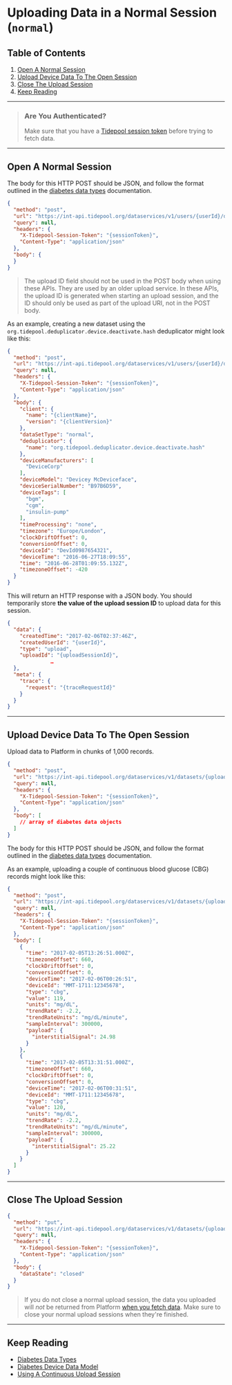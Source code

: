 <!-- omit in toc -->
# Uploading Data in a Normal Session (`normal`)

<!-- omit in toc -->
## Table of Contents

1. [Open A Normal Session](#open-a-normal-session)
2. [Upload Device Data To The Open Session](#upload-device-data-to-the-open-session)
3. [Close The Upload Session](#close-the-upload-session)
4. [Keep Reading](#keep-reading)

---

<!-- theme: success -->

> ### Are You Authenticated?
>
> Make sure that you have a [Tidepool session token](../../quick-start.md#authentication) before trying to fetch data.

---

## Open A Normal Session

The body for this HTTP POST should be JSON, and follow the format outlined in the [diabetes data types](../../device-data/data-types.md) documentation.

```json http
{
  "method": "post",
  "url": "https://int-api.tidepool.org/dataservices/v1/users/{userId}/data_sets",
  "query": null,
  "headers": {
    "X-Tidepool-Session-Token": "{sessionToken}",
    "Content-Type": "application/json"
  },
  "body": {
  }
}
```

<!-- theme: warning -->

> The upload ID field should not be used in the POST body when using these APIs. They are used by an older upload service. In these APIs, the upload ID is generated when starting an upload session, and the ID should only be used as part of the upload URI, not in the POST body.

As an example, creating a new dataset using the `org.tidepool.deduplicator.device.deactivate.hash` deduplicator might look like this:

```json http
{
  "method": "post",
  "url": "https://int-api.tidepool.org/dataservices/v1/users/{userId}/data_sets",
  "query": null,
  "headers": {
    "X-Tidepool-Session-Token": "{sessionToken}",
    "Content-Type": "application/json"
  },
  "body": {
    "client": {
      "name": "{clientName}",
      "version": "{clientVersion}"
    },
    "dataSetType": "normal",
    "deduplicator": {
      "name": "org.tidepool.deduplicator.device.deactivate.hash"
    },
    "deviceManufacturers": [
      "DeviceCorp"
    ],
    "deviceModel": "Devicey McDeviceface",
    "deviceSerialNumber": "B97B6D59",
    "deviceTags": [
      "bgm",
      "cgm",
      "insulin-pump"
    ],
    "timeProcessing": "none",
    "timezone": "Europe/London",
    "clockDriftOffset": 0,
    "conversionOffset": 0,
    "deviceId": "DevId0987654321",
    "deviceTime": "2016-06-27T18:09:55",
    "time": "2016-06-28T01:09:55.132Z",
    "timezoneOffset": -420
  }
}
```

This will return an HTTP response with a JSON body. You should temporarily store **the value of the upload session ID** to upload data for this session.

```json {% title="Sample Response" %}
{
  "data": {
    "createdTime": "2017-02-06T02:37:46Z",
    "createdUserId": "{userId}",
    "type": "upload",
    "uploadId": "{uploadSessionId}",
              …
  },
  "meta": {
    "trace": {
      "request": "{traceRequestId}"
    }
  }
}
```

---

## Upload Device Data To The Open Session

Upload data to Platform in chunks of 1,000 records.

```json http
{
  "method": "post",
  "url": "https://int-api.tidepool.org/dataservices/v1/datasets/{uploadSessionId}/data",
  "query": null,
  "headers": {
    "X-Tidepool-Session-Token": "{sessionToken}",
    "Content-Type": "application/json"
  },
  "body": [
    // array of diabetes data objects
  ]
}
```

The body for this HTTP POST should be JSON, and follow the format outlined in the [diabetes data types](../../device-data/data-types.md) documentation.

As an example, uploading a couple of continuous blood glucose (CBG) records might look like this:

```json http
{
  "method": "post",
  "url": "https://int-api.tidepool.org/dataservices/v1/datasets/{uploadSessionId}/data",
  "query": null,
  "headers": {
    "X-Tidepool-Session-Token": "{sessionToken}",
    "Content-Type": "application/json"
  },
  "body": [
    {
      "time": "2017-02-05T13:26:51.000Z",
      "timezoneOffset": 660,
      "clockDriftOffset": 0,
      "conversionOffset": 0,
      "deviceTime": "2017-02-06T00:26:51",
      "deviceId": "MMT-1711:12345678",
      "type": "cbg",
      "value": 119,
      "units": "mg/dL",
      "trendRate": -2.2,
      "trendRateUnits": "mg/dL/minute",
      "sampleInterval": 300000,
      "payload": {
        "interstitialSignal": 24.98
      }
    },
    {
      "time": "2017-02-05T13:31:51.000Z",
      "timezoneOffset": 660,
      "clockDriftOffset": 0,
      "conversionOffset": 0,
      "deviceTime": "2017-02-06T00:31:51",
      "deviceId": "MMT-1711:12345678",
      "type": "cbg",
      "value": 120,
      "units": "mg/dL",
      "trendRate": -2.2,
      "trendRateUnits": "mg/dL/minute",
      "sampleInterval": 300000,
      "payload": {
        "interstitialSignal": 25.22
      }
    }
  ]
}
```

---

## Close The Upload Session

```json http
{
  "method": "put",
  "url": "https://int-api.tidepool.org/dataservices/v1/datasets/{uploadSessionId}",
  "query": null,
  "headers": {
    "X-Tidepool-Session-Token": "{sessionToken}",
    "Content-Type": "application/json"
  },
  "body": {
    "dataState": "closed"
  }
}
```

<!-- theme: error -->

> If you do not close a normal upload session, the data you uploaded will _not_ be returned from Platform [when you fetch data](../fetching-device-data.md). Make sure to close your normal upload sessions when they're finished.

---

## Keep Reading

* [Diabetes Data Types](../../device-data/data-types.md)
* [Diabetes Device Data Model](../../device-data.md)
* [Using A Continuous Upload Session](./continuous.md)

